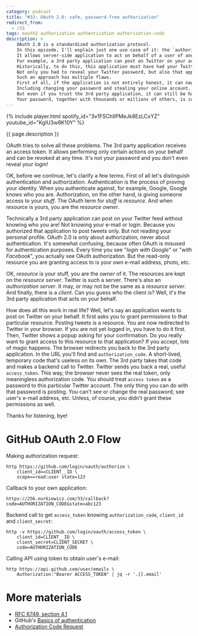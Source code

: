 ```yaml
---
category: podcast
title: "#33: OAuth 2.0: safe, password-free authorization"
redirect_from:
  - /33
tags: oauth2 authorization authentication authorization-code
description: >
    OAuth 2.0 is a standardized authorization protocol.
    In this episode, I'll explain just one use case of it: the `authorization code` flow.
    It allows server-side application to act on behalf of a user of another service.
    For example, a 3rd party application can post on Twitter on your account.
    Historically, to do this, this application must have had your Twitter credentials stored.
    Not only you had to reveal your Twitter password, but also that application must store it in plain text.
    Such an approach has multiple flaws.
    First of all, if the application is not entirely honest, it can now do anything on your behalf.
    Including changing your password and stealing your online account.
    But even if you trust the 3rd party application, it can still be hacked.
    Your password, together with thousands or millions of others, is compromised.
---
```


{% include player.html spotify_id="3v1FSChIIPMeJk8EzLCxYZ" youtube_id="KgIU3w8K10Y" %}

{{ page.description }}



OAuth tries to solve all these problems.
The 3rd party application receives an access token.
It allows performing only certain actions on your behalf and can be revoked at any time.
It's not your password and you don't even reveal your login!

OK, before we continue, let's clarify a few terms.
First of all let's distinguish authentication and authorization.
Authentication is the process of proving your identity.
When you authenticate against, for example, Google, Google knows who you are.
Authorization, on the other hand, is giving someone access to your _stuff_.
The OAuth term for _stuff_ is _resource_.
And when _resource_ is yours, you are the _resource owner_.

Technically a 3rd party application can post on your Twitter feed without knowing who you are!
Not knowing your e-mail or login.
Because you authorized that application to post tweets only.
But not reading your personal profile.
OAuth 2.0 is only about authorization, never about authentication.
It's somewhat confusing, because often OAuth is misused for authentication purposes.
Every time you see "_login with Google_" or "_with Facebook_", you actually see OAuth authorization.
But the read-only resource you are granting access to is your own e-mail address, photo, etc.

OK, _resource_ is your stuff, you are the _owner_ of it.
The resources are kept on the _resource server_.
Twitter is such a server.
There's also an _authorization server_.
It may, or may not be the same as a _resource server_.
And finally, there is a _client_.
Can you guess who the client is?
Well, it's the 3rd party application that acts on your behalf.

How does all this work in real life?
Well, let's say an application wants to post on Twitter on your behalf.
It first asks you to grant permissions to that particular resource.
Posting tweets is a resource.
You are now redirected to Twitter in your browser.
If you are not yet logged in, you have to do it first.
Then, Twitter shows a popup asking for your confirmation.
Do you really want to grant access to this resource to that application?
If you accept, lots of magic happens.
The browser redirects you back to the 3rd party application.
In the URL you'll find and `authorization_code`.
A short-lived, temporary code that's useless on its own.
The 3rd party takes that code and makes a backend call to Twitter.
Twitter sends you back a real, useful `access_token`.
This way, the browser never sees the real token, only meaningless authorization code.
You should treat `access token` as a password to this particular Twitter account.
The only thing you can do with that password is posting.
You can't see or change the real password, see user's e-mail address, etc.
Unless, of course, you didn't grant these permissions as well.

Thanks for listening, bye!

# GitHub OAuth 2.0 Flow

Making authorization request:

    http https://github.com/login/oauth/authorize \
        client_id==CLIENT__ID \
        scope==read:user state=123

Callback to your own application:

    https://256.nurkiewicz.com/33/callback?code=AUTHORIZATION_CODE&state=abc123

Backend call to get `access_token` knowing `authorization_code`, `client_id` and `client_secret`:

    http -v https://github.com/login/oauth/access_token \
        client_id=CLIENT__ID \
        client_secret=CLIENT_SECRET \
        code=AUTHORIZATION_CODE

Calling API using token to obtain user's e-mail:

    http https://api.github.com/user/emails \
        Authorization:"Bearer ACCESS_TOKEN" | jq -r '.[].email'



# More materials

* [RFC 6749, section 4.1](https://tools.ietf.org/html/rfc6749#section-4.1)
* GitHub's [Basics of authentication](https://docs.github.com/en/rest/guides/basics-of-authentication)
* [Authorization Code Request](https://www.oauth.com/oauth2-servers/access-tokens/authorization-code-request/)



